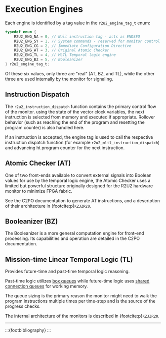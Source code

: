# Execution Engines

Each engine is identified by a tag value in the `r2u2_engine_tag_t` enum:

```C
typedef enum {
    R2U2_ENG_NA = 0, // Null instruction tag - acts as ENDSEQ
    R2U2_ENG_SY = 1, // System commands - reserved for monitor control
    R2U2_ENG_CG = 2, // Immediate Configuration Directive
    R2U2_ENG_AT = 3, // Original Atomic Checker
    R2U2_ENG_TL = 4, // MLTL Temporal logic engine
    R2U2_ENG_BZ = 5, // Booleanizer
} r2u2_engine_tag_t;
```

Of these six values, only three are "real" (AT, BZ, and TL), while the other three are used internally by the monitor for signaling.

## Instruction Dispatch

The `r2u2_instruction_dispatch` function contains the primary control flow of the monitor.
using the state of the vector clock variables, the next instruction is selected from memory and executed if appropriate.
Rollover behavior (such as reaching the end of the program and resetting the program counter) is also handled here.

If an instruction is accepted, the engine tag is used to call the respective instruction dispatch function (for example `r2u2_mltl_instruction_dispatch`) and advancing ht program counter for the next instruction.

## Atomic Checker (AT)

One of two front-ends available to convert external signals into Boolean values for use by the temporal logic engine, the Atomic Checker uses a limited but powerful structure originally designed for the R2U2 hardware monitor to minimize FPGA fabric.

See the C2PO documentation to generate AT instructions, and a description of their architecture in {footcite:p}`KZJZR20`.

## Booleanizer (BZ)

The Booleanizer is a more general computation engine for front-end processing.
Its capabilities and operation are detailed in the C2PO documentation.

## Mission-time Linear Temporal Logic (TL)

Provides future-time and past-time temporal logic reasoning.

Past-time logic utilizes [box queues](./memory.md#box-queue) while future-time logic uses [shared connection queues](./memory.md#shared-connection-queues) for working memory.

The queue sizing is the primary reason the monitor might need to walk the program instructions multiple times per time-step and is the source of the progress checks.

The internal architecture of the monitors is described in {footcite:p}`KZJZR20`.

---

:::{footbibliography}
:::
